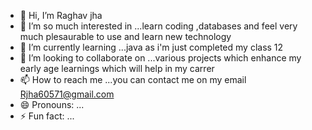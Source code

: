 - 👋 Hi, I’m Raghav jha
- 👀 I’m  so much interested in ...learn coding ,databases and feel very much plesaurable to use  and learn new technology
- 🌱 I’m currently learning ...java as i'm just completed my class 12 
- 💞️ I’m looking to collaborate on ...various projects which enhance my early age learnings which will help in my carrer
- 📫 How to reach me ...you can contact me on my email Rjha60571@gmail.com
- 😄 Pronouns: ...
- ⚡ Fun fact: ...

<!---
Raghavjha60570/Raghavjha60570 is a ✨ special ✨ repository because its `README.md` (this file) appears on your GitHub profile.
You can click the Preview link to take a look at your changes.
--->

